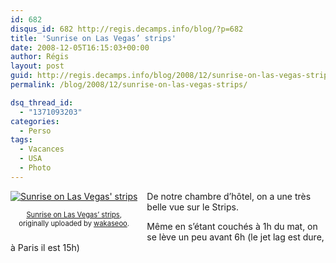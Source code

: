 ```yaml
---
id: 682
disqus_id: 682 http://regis.decamps.info/blog/?p=682
title: 'Sunrise on Las Vegas’ strips'
date: 2008-12-05T16:15:03+00:00
author: Régis
layout: post
guid: http://regis.decamps.info/blog/2008/12/sunrise-on-las-vegas-strips/
permalink: /blog/2008/12/sunrise-on-las-vegas-strips/

dsq_thread_id:
  - "1371093203"
categories:
  - Perso
tags:
  - Vacances
  - USA
  - Photo
---
```

<div style="float: left; text-align: center; margin-right: 15px; margin-bottom: 15px;">
  <a href="http://www.flickr.com/photos/wakaseoo/3095320611/" title="photo sharing"><img src="http://farm4.static.flickr.com/3118/3095320611_186d887a8e_t.jpg" alt="Sunrise on Las Vegas' strips" /></a><br /> <span style="font-size: 0.8em; margin-top: 0px;"><br /> <a href="http://www.flickr.com/photos/wakaseoo/3095320611/">Sunrise on Las Vegas’ strips</a>,<br /> originally uploaded by <a href="http://www.flickr.com/people/wakaseoo/">wakaseoo</a>.<br /> </span>
</div>

De notre chambre d’hôtel, on a une très belle vue sur le Strips.

Même en s’étant couchés à 1h du mat, on se lève un peu avant 6h (le jet lag est dure, à Paris il est 15h)
  
<br clear="all" />
